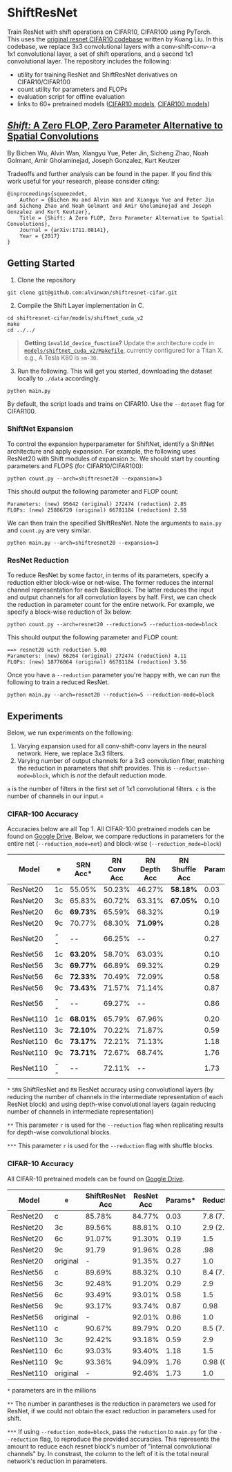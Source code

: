 # ShiftResNet

Train ResNet with shift operations on CIFAR10, CIFAR100 using PyTorch. This uses the [original resnet CIFAR10 codebase](https://github.com/kuangliu/pytorch-cifar.git) written by Kuang Liu. In this codebase, we replace 3x3 convolutional layers with a conv-shift-conv--a 1x1 convolutional layer, a set of shift operations, and a second 1x1 convolutional layer. The repository includes the following:

- utility for training ResNet and ShiftResNet derivatives on CIFAR10/CIFAR100
- count utility for parameters and FLOPs
- evaluation script for offline evaluation
- links to 60+ pretrained models ([CIFAR10 models](https://drive.google.com/drive/u/1/folders/1rD_b5epthHIDqYSERuwx4gVGcpMcomy7), [CIFAR100 models](https://drive.google.com/drive/u/1/folders/1unOPMsQDagcDa8gI5kFvQ0VH84N7h1V2))

## [_Shift:_ A Zero FLOP, Zero Parameter Alternative to Spatial Convolutions](https://arxiv.org/abs/1612.01051)
By Bichen Wu, Alvin Wan, Xiangyu Yue, Peter Jin, Sicheng Zhao, Noah Golmant, Amir Gholaminejad, Joseph Gonzalez, Kurt Keutzer

Tradeoffs and further analysis can be found in the paper. If you find this work useful for your research, please consider citing:

    @inproceedings{squeezedet,
        Author = {Bichen Wu and Alvin Wan and Xiangyu Yue and Peter Jin and Sicheng Zhao and Noah Golmant and Amir Gholaminejad and Joseph Gonzalez and Kurt Keutzer},
        Title = {Shift: A Zero FLOP, Zero Parameter Alternative to Spatial Convolutions},
        Journal = {arXiv:1711.08141},
        Year = {2017}
    }
    

## Getting Started

1. Clone the repository

```
git clone git@github.com:alvinwan/shiftresnet-cifar.git
```

2. Compile the Shift Layer implementation in C.
```
cd shiftresnet-cifar/models/shiftnet_cuda_v2
make
cd ../../
```

> **Getting `invalid_device_function`?** Update the architecture code in [`models/shiftnet_cuda_v2/Makefile`](https://github.com/alvinwan/shiftresnet-cifar/blob/master/models/shiftnet_cuda_v2/Makefile#L4), currently configured for a Titan X. e.g., A Tesla K80 is `sm-30`.

3. Run the following. This will get you started, downloading the dataset locally to `./data` accordingly.

```
python main.py
```

By default, the script loads and trains on CIFAR10. Use the `--dataset` flag for CIFAR100.

### ShiftNet Expansion

To control the expansion hyperparameter for ShiftNet, identify a ShiftNet architecture and apply expansion. For example, the following uses ResNet20 with Shift modules of expansion `3c`. We should start by counting parameters and FLOPS (for CIFAR10/CIFAR100):

```
python count.py --arch=shiftresnet20 --expansion=3
```

This should output the following parameter and FLOP count:

```
Parameters: (new) 95642 (original) 272474 (reduction) 2.85
FLOPs: (new) 25886720 (original) 66781184 (reduction) 2.58
```

We can then train the specified ShiftResNet. Note the arguments to `main.py` and `count.py` are very similar.

```
python main.py --arch=shiftresnet20 --expansion=3
```

### ResNet Reduction

To reduce ResNet by some factor, in terms of its parameters, specify a reduction either block-wise or net-wise. The former reduces the internal channel representation for each BasicBlock. The latter reduces the input and output channels for all convolution layers by half. First, we can check the reduction in parameter count for the entire network. For example, we specify a block-wise reduction of 3x below:

```
python count.py --arch=resnet20 --reduction=5 --reduction-mode=block
```

This should output the following parameter and FLOP count:

```
==> resnet20 with reduction 5.00
Parameters: (new) 66264 (original) 272474 (reduction) 4.11
FLOPs: (new) 18776064 (original) 66781184 (reduction) 3.56
```

Once you have a `--reduction` parameter you're happy with, we can run the following to train a reduced ResNet.

```
python main.py --arch=resnet20 --reduction=5 --reduction-mode=block
```

## Experiments

Below, we run experiments on the following:

1. Varying expansion used for all conv-shift-conv layers in the neural network. Here, we replace 3x3 filters.
2. Varying number of output channels for a 3x3 convolution filter, matching the reduction in parameters that shift provides. This is `--reduction-mode=block`, which is *not* the default reduction mode.

`a` is the number of filters in the first set of 1x1 convolutional filters. `c` is the number of channels in our input.=

### CIFAR-100 Accuracy

Accuracies below are all Top 1. All CIFAR-100 pretrained models can be found on [Google Drive](https://drive.google.com/drive/u/1/folders/1unOPMsQDagcDa8gI5kFvQ0VH84N7h1V2). Below, we compare reductions in parameters for the entire net (`--reduction_mode=net`) and block-wise (`--reduction_mode=block`)

| Model | `e` | SRN Acc* | RN Conv Acc | RN Depth Acc | RN Shuffle Acc | Params | Reduction (conv) | `r`** | `r`*** |
|-------|-----|----------|-------------|--------------|----------------|--------|------------------|-------|--------|
| ResNet20  | 1c | 55.05% | 50.23% | 46.27% | **58.18%** | 0.03 | 7.8 (7.2) | 1.12 | 0.38 |
| ResNet20  | 3c | 65.83% | 60.72% | 63.31% | **67.05%** | 0.10 | 2.9 (2.8) | 0.38 | 0.13 |
| ResNet20  | 6c | **69.73%** | 65.59% | 68.32% | | 0.19 | 1.5 | 0.19 | 0.065 |
| ResNet20  | 9c | 70.77% | 68.30% | **71.09%** | | 0.28 | .98 | 0.125 | 0.04 |
| ResNet20  | -- | -- | 66.25% | -- | | 0.27 | 1.0 | -- | -- |
| ResNet56  | 1c | **63.20%** | 58.70% | 63.03% | | 0.10 | 8.4 (7.6) | 1.12 | 0.38 |
| ResNet56  | 3c | **69.77%** | 66.89% | 69.32% | | 0.29 | 2.9 | 0.37 | 0.128 |
| ResNet56  | 6c | **72.33%** | 70.49% | 72.09% | | 0.58 | 1.5 | 0.19 | 0.065 |
| ResNet56  | 9c | **73.43%** | 71.57% | 71.14% | | 0.87 | 0.98 | 0.124 | 0.04 |
| ResNet56  | -- | -- | 69.27% | -- | | 0.86 | 1.0 | -- | -- |
| ResNet110 | 1c | **68.01%** | 65.79% | 67.96% | | 0.20 | 8.5 (7.8) | 1.1 | 0.37 |
| ResNet110 | 3c | **72.10%** | 70.22% | 71.87% | | 0.59 | 2.9 | 0.37 | 0.125 |
| ResNet110 | 6c | **73.17%** | 72.21% | 71.13% | | 1.18 | 1.5 | 0.19 | 0.065 |
| ResNet110 | 9c | **73.71%** | 72.67% | 68.74% | | 1.76 | 0.98 | 0.123 | 0.04 |
| ResNet110 | -- | -- | 72.11% | -- | | 1.73 | 1.0 | -- | -- |

`*` `SRN` ShiftResNet and `RN` ResNet accuracy using convolutional layers (by reducing the number of channels in the intermediate representation of each ResNet block) and using depth-wise convolutional layers (again reducing number of channels in intermediate representation)

`**` This parameter `r` is used for the `--reduction` flag when replicating results for depth-wise convolutional blocks.

`***` This parameter `r` is used for the `--reduction` flag with shuffle blocks.

### CIFAR-10 Accuracy

All CIFAR-10 pretrained models can be found on [Google Drive](https://drive.google.com/open?id=1aszFPLvEDcJsNRBwz-J5eI5VN6Cyc3pP).

| Model | `e` | ShiftResNet Acc | ResNet Acc | Params* | Reduction** |
|-------|-----|-----|-----------|---------|-------------|
| ResNet20 | c | 85.78% | 84.77% | 0.03 | 7.8 (7.2) |
| ResNet20 | 3c | 89.56% | 88.81% | 0.10 | 2.9 (2.8) |
| ResNet20 | 6c | 91.07% | 91.30% | 0.19 | 1.5  |
| ResNet20 | 9c | 91.79 | 91.96% | 0.28 | .98 |
| ResNet20 | original | - | 91.35% | 0.27 | 1.0 |
| ResNet56 | c | 89.69% | 88.32% | 0.10 | 8.4 (7.6) |
| ResNet56 | 3c | 92.48% | 91.20% | 0.29 | 2.9 |
| ResNet56 | 6c | 93.49% | 93.01% | 0.58 | 1.5 |
| ResNet56 | 9c | 93.17% | 93.74% | 0.87 | 0.98 |
| ResNet56 | original | - | 92.01% | 0.86 | 1.0 |
| ResNet110 | c | 90.67% | 89.79% | 0.20 | 8.5 (7.8) |
| ResNet110 | 3c | 92.42% | 93.18% | 0.59 | 2.9 |
| ResNet110 | 6c | 93.03% | 93.40% | 1.18 | 1.5 |
| ResNet110 | 9c | 93.36% | 94.09% | 1.76 | 0.98 (0.95) |
| ResNet110 | original | - | 92.46% | 1.73 | 1.0 |

`*` parameters are in the millions

`**` The number in parantheses is the reduction in parameters we used for ResNet, if we could not obtain the exact reduction in parameters used for shift.

`***` If using `--reduction_mode=block`, pass the `reduction` to `main.py` for the `--reduction` flag, to reproduce the provided accuracies. This represents the amount to reduce each resnet block's number of "internal convolutional channels" by. In constrast, the column to the left of it is the total neural network's reduction in parameters.
